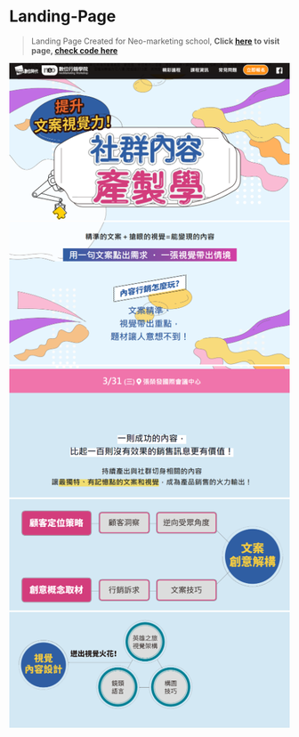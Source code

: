 # Landing-Page
> Landing Page Created for Neo-marketing school, <strong> Click [here](https://edm.bnext.com.tw/content-marketing-2021/ "content-marketing-2021") to visit page,
[check code here](https://github.com/eileen-kuo-0207/Landing-Page/blob/7e9730546ed688f896162172055b4018b6031f31/content%20marketing%202021.zip "download")</strong>

<img src="https://github.com/eileen-kuo-0207/Landing-Page/blob/20131f501823a99ad8847e60c16e770b048b898b/Landing%20Page%20section1.png" alt="GitHub" title="width='700'"/>

<img src="https://github.com/eileen-kuo-0207/Landing-Page/blob/20131f501823a99ad8847e60c16e770b048b898b/Landing%20Page%20section2.png" alt="GitHub" title="width='700'"/>

<img src="https://github.com/eileen-kuo-0207/Landing-Page/blob/20131f501823a99ad8847e60c16e770b048b898b/Landing%20Page%20section3.png" alt="GitHub" title="width='700'"/>

<img src="https://github.com/eileen-kuo-0207/Landing-Page/blob/20131f501823a99ad8847e60c16e770b048b898b/Landing%20Page%20section4.png" alt="GitHub" title="width='700'"/>

<img src="https://github.com/eileen-kuo-0207/Landing-Page/blob/20131f501823a99ad8847e60c16e770b048b898b/Landing%20Page%20section5.png" alt="GitHub" title="width='700'"/>


